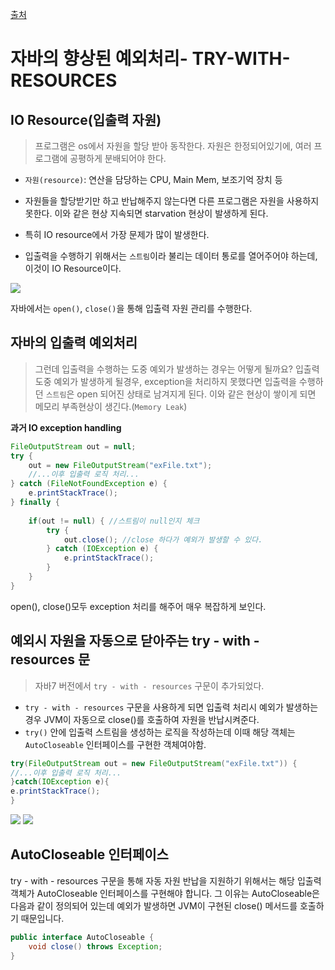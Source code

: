 [출처](https://dololak.tistory.com/67)
# 자바의 향상된 예외처리- TRY-WITH-RESOURCES

## IO Resource(입출력 자원)

> 프로그램은 os에서 자원을 할당 받아 동작한다. 자원은 한정되어있기에, 여러 프로그램에 공평하게 분배되어야 한다.
- `자원(resource)`: 연산을 담당하는 CPU, Main Mem, 보조기억 장치 등

- 자원들을 할당받기만 하고 반납해주지 않는다면 다른 프로그램은 자원을 사용하지 못한다. 이와 같은 현상 지속되면 starvation 현상이 발생하게 된다.
- 특히 IO resource에서 가장 문제가 많이 발생한다. 
- 입출력을 수행하기 위해서는 `스트림`이라 불리는 데이터 통로를 열어주어야 하는데, 이것이 IO Resource이다.


![](https://t1.daumcdn.net/cfile/tistory/998C2B4B5A3525C810)

자바에서는 `open()`, `close()`을 통해 입출력 자원 관리를 수행한다.

## 자바의 입출력 예외처리
> 그런데 입출력을 수행하는 도중 예외가 발생하는 경우는 어떻게 될까요?
입출력 도중 예외가 발생하게 될경우, exception을 처리하지 못했다면 입출력을 수행하던 `스트림`은 open 되어진 상태로 남겨지게 된다.
이와 같은 현상이 쌓이게 되면 메모리 부족현상이 생긴다.(`Memory Leak`)

**과거 IO exception handling**
```java
FileOutputStream out = null;
try {
    out = new FileOutputStream("exFile.txt");
    //...이후 입출력 로직 처리...
} catch (FileNotFoundException e) {
    e.printStackTrace();
} finally {
    
    if(out != null) { //스트림이 null인지 체크
        try {
            out.close(); //close 하다가 예외가 발생할 수 있다.
        } catch (IOException e) {
            e.printStackTrace();
        }
    }
}
```
open(), close()모두 exception 처리를 해주어 매우 복잡하게 보인다.

## 예외시 자원을 자동으로 닫아주는 try - with - resources 문

> 자바7 버전에서 `try - with - resources` 구문이 추가되었다.

- `try - with - resources` 구문을 사용하게 되면 입출력 처리시 예외가 발생하는 경우 JVM이 자동으로 close()를 호출하여 자원을 반납시켜준다.
- `try()` 안에 입출력 스트림을 생성하는 로직을 작성하는데 이때 해당 객체는 `AutoCloseable` 인터페이스를 구현한 객체여야함.

```java
try(FileOutputStream out = new FileOutputStream("exFile.txt")) { 
//...이후 입출력 로직 처리... 
}catch(IOException e){
e.printStackTrace(); 
}
```
![](https://t1.daumcdn.net/cfile/tistory/991C2F4B5A3525C623)
![](https://t1.daumcdn.net/cfile/tistory/99609A4B5A3525C718)


## AutoCloseable 인터페이스
try - with - resources 구문을 통해 자동 자원 반납을 지원하기 위해서는 해당 입출력 객체가 AutoCloseable 인터페이스를 구현해야 합니다.
그 이유는 AutoCloseable은 다음과 같이 정의되어 있는데 예외가 발생하면 JVM이 구현된 close() 메서드를 호출하기 때문입니다.

```java
public interface AutoCloseable {
    void close() throws Exception;
}
```








